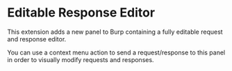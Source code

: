 # Editable Response Editor

This extension adds a new panel to Burp containing a fully editable request and response editor.

You can use a context menu action to send a request/response to this panel in order to visually modify requests and responses.
